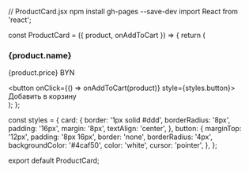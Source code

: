 //  ProductCard.jsx
npm install gh-pages --save-dev
import React from 'react';

const ProductCard = ({ product, onAddToCart }) => {
  return (
    <div className="product-card" style={styles.card}>
      <h3>{product.name}</h3>
      <p>{product.price} BYN</p>
      <button onClick={() => onAddToCart(product)} style={styles.button}>
        Добавить в корзину
      </button>
    </div>
  );
};

const styles = {
  card: {
    border: '1px solid #ddd',
    borderRadius: '8px',
    padding: '16px',
    margin: '8px',
    textAlign: 'center',
  },
  button: {
    marginTop: '12px',
    padding: '8px 16px',
    border: 'none',
    borderRadius: '4px',
    backgroundColor: '#4caf50',
    color: 'white',
    cursor: 'pointer',
  },
};

export default ProductCard;